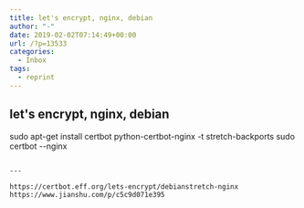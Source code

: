 ```yaml
---
title: let's encrypt, nginx, debian
author: "-"
date: 2019-02-02T07:14:49+00:00
url: /?p=13533
categories:
  - Inbox
tags:
  - reprint
---
```

## let's encrypt, nginx, debian
sudo apt-get install certbot python-certbot-nginx -t stretch-backports
sudo certbot --nginx

```

---

https://certbot.eff.org/lets-encrypt/debianstretch-nginx
https://www.jianshu.com/p/c5c9d071e395